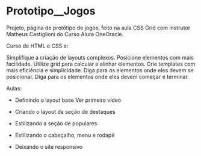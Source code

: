 # Prototipo__Jogos

Projeto, página de protótipo de jogos, feito na aula CSS Grid com instrutor Matheus Castiglioni do Curso Alura OneOracle.

Curso de HTML e CSS e:

Simplifique a criação de layouts complexos.
Posicione elementos com mais facilidade.
Utilize grid para calcular e alinhar elementos.
Crie templates com mais eficiência e simplicidade.
Diga para os elementos onde eles devem se posicionar.
Diga para os elementos onde eles devem começar e terminar.


Aulas:
* Definindo o layout base Ver primeiro vídeo

* Criando o layout da seção de destaques

* Estilizando a seção de populares

* Estilizando o cabeçalho, menu e rodapé

* Deixando o site responsivo 
